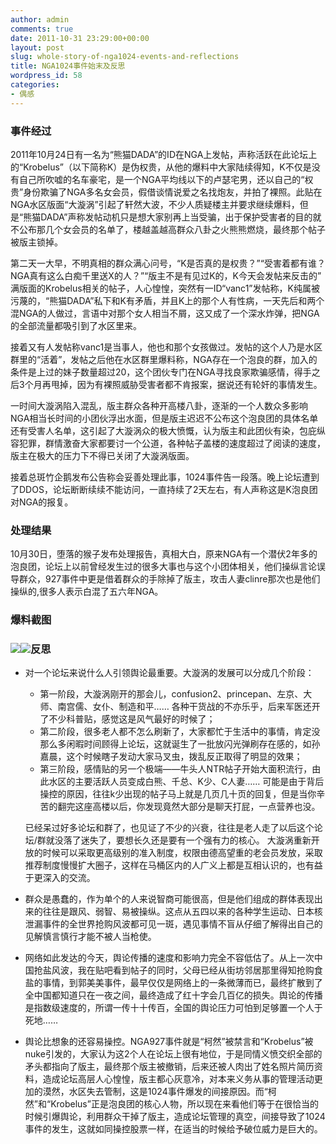 ```yaml
---
author: admin
comments: true
date: 2011-10-31 23:29:00+00:00
layout: post
slug: whole-story-of-nga1024-events-and-reflections
title: NGA1024事件始末及反思
wordpress_id: 58
categories:
- 偶感
---
```


### 事件经过


2011年10月24日有一名为“熊猫DADA”的ID在NGA上发帖，声称活跃在此论坛上的“Krobelus”（以下简称K）是伪权贵，从他的爆料中大家陆续得知，K不仅是没有自己所吹嘘的名车豪宅，是一个NGA平均线以下的卢瑟宅男，还以自己的“权贵”身份欺骗了NGA多名女会员，假借谈情说爱之名找炮友，并拍了裸照。此贴在NGA水区版面“大漩涡”引起了轩然大波，不少人质疑楼主并要求继续爆料，但是“熊猫DADA”声称发帖动机只是想大家别再上当受骗，出于保护受害者的目的就不公布那几个女会员的名单了，楼越盖越高群众八卦之火熊熊燃烧，最终那个帖子被版主锁掉。

第二天一大早，不明真相的群众满心问号，“K是否真的是权贵？”“受害着都有谁？NGA真有这么白痴千里送X的人？”“版主不是有见过K的，K今天会发帖来反击的” 满版面的Krobelus相关的帖子，人心惶惶，突然有一ID“vanc1”发帖称，K纯属被污蔑的，“熊猫DADA”私下和K有矛盾，并且K上的那个人有性病，一天先后和两个混NGA的人做过，言语中对那个女人相当不屑，这又成了一个深水炸弹，把NGA的全部流量都吸引到了水区里来。

接着又有人发帖称vanc1是当事人，他也和那个女孩做过。发帖的这个人乃是水区群里的“活着”，发帖之后他在水区群里爆料称，NGA存在一个泡良的群，加入的条件是上过的妹子数量超过20，这个团伙专门在NGA寻找良家欺骗感情，得手之后3个月再甩掉，因为有裸照威胁受害者都不肯报案，据说还有轮奸的事情发生。

一时间大漩涡陷入混乱，版主群众各种开高楼八卦，逐渐的一个人数众多影响NGA相当长时间的小团伙浮出水面，但是版主迟迟不公布这个泡良团的具体名单还有受害人名单，这引起了大漩涡众的极大愤慨，认为版主和此团伙有染，包庇纵容犯罪，群情激奋大家都要讨一个公道，各种帖子盖楼的速度超过了阅读的速度，版主在极大的压力下不得已关闭了大漩涡版面。

接着总斑竹企鹅发布公告称会妥善处理此事，1024事件告一段落。晚上论坛遭到了DDOS，论坛断断续续不能访问，一直持续了2天左右，有人声称这是K泡良团对NGA的报复。



### 处理结果


10月30日，堕落的猴子发布处理报告，真相大白，原来NGA有一个潜伏2年多的泡良团，论坛上以前曾经发生过的很多大事也与这个小团体相关，他们操纵言论误导群众，927事件中更是借着群众的手除掉了版主，攻击人妻clinre那次也是他们操纵的,很多人表示白混了五六年NGA。


### 爆料截图


### [![](http://cctvsmg-wordpress.stor.sinaapp.com/uploads/2011/10/活着.jpg)](http://cctvsmg-wordpress.stor.sinaapp.com/uploads/2011/10/活着.jpg)[![](http://cctvsmg-wordpress.stor.sinaapp.com/uploads/2011/10/真相.jpg)](http://cctvsmg-wordpress.stor.sinaapp.com/uploads/2011/10/真相.jpg)反思



* 对一个论坛来说什么人引领舆论最重要。大漩涡的发展可以分成几个阶段：

	* 第一阶段，大漩涡刚开的那会儿，confusion2、princepan、左京、大师、南宫儒、女仆、制造和平…… 各种干货战的不亦乐乎，后来军医还开了不少科普贴，感觉这是风气最好的时候了；
	* 第二阶段，很多老人都不怎么刷新了，大家都忙于生活中的事情，肯定没那么多闲暇时间顾得上论坛，这就诞生了一批放闪光弹刷存在感的，如孙嘉晨，这个时候瞎子发动大家马叉虫，拨乱反正取得了明显的效果；
	* 第三阶段，感情贴的另一个极端——牛头人NTR帖子开始大面积流行，由此水区的主要活跃人员变成白熊、千总、K少、C人妻…… 可能是由于背后操控的原因，往往k少出现的帖子马上就是几页几十页的回复，但是当你辛苦的翻完这座高楼以后，你发现竟然大部分是聊天打屁，一点营养也没。

	已经呆过好多论坛和群了，也见证了不少的兴衰，往往是老人走了以后这个论坛/群就没落了迷失了，要想长久还是要有一个强有力的核心。
	大漩涡重新开放的时候可以采取更高级别的准入制度，权限由德高望重的老会员发放，采取推荐制度慢慢扩大圈子，这样在马桶区内的人广义上都是互相认识的，也有益于更深入的交流。

* 群众是愚蠢的，作为单个的人来说智商可能很高，但是他们组成的群体表现出来的往往是跟风、弱智、易被操纵。这点从五四以来的各种学生运动、日本核泄漏事件的全世界抢购风波都可见一斑，遇见事情不盲从仔细了解得出自己的见解慎言慎行才能不被人当枪使。


* 网络如此发达的今天，舆论传播的速度和影响力完全不容低估了。从上一次中国抢盐风波，我在贴吧看到帖子的同时，父母已经从街坊邻居那里得知抢购食盐的事情，到郭美美事件，最早仅仅是网络上的一条微薄而已，最终扩散到了全中国都知道只在一夜之间，最终造成了红十字会几百亿的损失。舆论的传播是指数级速度的，所谓一传十十传百，全国的舆论压力可怕到足够置一个人于死地……

* 舆论比想象的还容易操控。NGA927事件就是“柯然”被禁言和“Krobelus”被nuke引发的，大家认为这2个人在论坛上很有地位，于是同情义愤交织全部的矛头都指向了版主，最终那个版主被撤销，后来还被人肉出了姓名照片简历资料，造成论坛高层人心惶惶，版主都心灰意冷，对本来义务从事的管理活动更加的漠然，水区失去管制，这是1024事件爆发的间接原因。而“柯然”和“Krobelus”正是泡良团的核心人物，所以现在来看他们等于在很恰当的时候引爆舆论，利用群众干掉了版主，造成论坛管理的真空，间接导致了1024事件的发生，这就如同操控股票一样，在适当的时候给予破位威力是巨大的。
